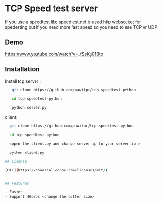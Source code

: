
# TCP Speed test server

If you use a speedtest like speedtest.net is used http websocket for spedesting but if you need more fast speed so you need to use TCP  or UDP





## Demo

https://www.youtube.com/watch?v=_fSsKg01Bto


## Installation

Install tcp server :

```bash
   git clone https://github.com/pawitpr/tcp-speedtest-python

   cd tcp-speedtest-python
   
   python server.py
```

client:
  ```bash
    git clone https://github.com/pawitpr/tcp-speedtest-python

    cd tcp-speedtest-python
     
    <open the client.py and change server ip to your server ip > 

    python client.py
    
## License

[MIT](https://choosealicense.com/licenses/mit/)


## Features

- Faster 
- Support 4Gb/ps <change the buffer size>
